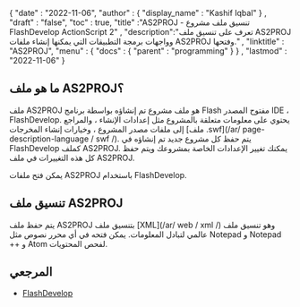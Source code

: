 {
  "date" : "2022-11-06",
  "author" : {
    "display_name" : "Kashif Iqbal"
} ,
  "draft" : "false",
  "toc" : true,
  "title" :"AS2PROJ - تنسيق ملف مشروع FlashDevelop ActionScript 2" ,
  "description":"تعرف على تنسيق ملف AS2PROJ وواجهات برمجة التطبيقات التي يمكنها إنشاء ملفات AS2PROJ وفتحها." ,
  "linktitle" : "AS2PROJ",
  "menu" : {
    "docs" : {
      "parent" : "programming"
}
} ,
  "lastmod" : "2022-11-06"
}

## ما هو ملف AS2PROJ؟

ملف AS2PROJ هو ملف مشروع تم إنشاؤه بواسطة برنامج Flash مفتوح المصدر IDE ، FlashDevelop. يحتوي على معلومات متعلقة بالمشروع مثل إعدادات الإنشاء ، والمراجع إلى ملفات مصدر المشروع ، وخيارات إنشاء المخرجات [ملف .swf](/ar/ page-description-language / swf /). يتم حفظ كل مشروع جديد تم إنشاؤه في FlashDevelop كملف AS2PROJ. يمكنك تغيير الإعدادات الخاصة بمشروعك ويتم حفظ كل هذه التغييرات في ملف AS2PROJ.

يمكن فتح ملفات AS2PROJ باستخدام FlashDevelop.

## تنسيق ملف AS2PROJ

يتم حفظ ملف AS2PROJ بتنسيق ملف [XML](/ar/ web / xml /) وهو تنسيق ملف عالمي لتبادل المعلومات. يمكن فتحه في أي محرر نصوص مثل Notepad و Notepad ++ و Atom لفحص المحتويات.

## المرجعي ##

* [FlashDevelop](https://www.flashdevelop.org/)

